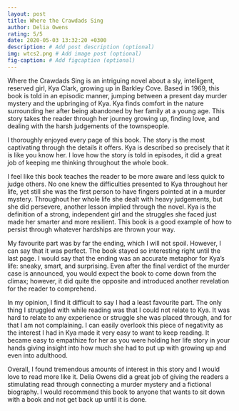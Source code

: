 ```yaml
---
layout: post
title: Where the Crawdads Sing
author: Delia Owens
rating: 5/5
date: 2020-05-03 13:32:20 +0300
description: # Add post description (optional)
img: wtcs2.png # Add image post (optional)
fig-caption: # Add figcaption (optional)
---
```

Where the Crawdads Sing is an intriguing novel about a sly, intelligent, reserved girl, Kya Clark, growing up in Barkley Cove. Based in 1969, this book is told in an episodic manner, jumping between a present day murder mystery and the upbringing of Kya. Kya finds comfort in the nature surrounding her after being abandoned by her family at a young age. This story takes the reader through her journey growing up, finding love, and dealing with the harsh judgements of the townspeople.

I thoroughly enjoyed every page of this book. The story is the most captivating through the details it offers. Kya is described so precisely that it is like you know her. I love how the story is told in episodes, it did a great job of keeping me thinking throughout the whole book. 

I feel like this book teaches the reader to be more aware and less quick to judge others. No one knew the difficulties presented to Kya throughout her life, yet still she was the first person to have fingers pointed at in a murder mystery. Throughout her whole life she dealt with heavy judgements, but she did persevere, another lesson implied through the novel. Kya is the definition of a strong, independent girl and the struggles she faced just made her smarter and more resilient. This book is a good example of how to persist through whatever hardships are thrown your way. 

My favourite part was by far the ending, which I will not spoil. However, I can say that it was perfect. The book stayed so interesting right until the last page. I would say that the ending was an accurate metaphor for Kya’s life: sneaky, smart, and surprising. Even after the final verdict of the murder case is announced, you would expect the book to come down from the climax; however, it did quite the opposite and introduced another revelation for the reader to comprehend. 

In my opinion, I find it difficult to say I had a least favourite part. The only thing I struggled with while reading was that I could not relate to Kya. It was hard to relate to any experience or struggle she was placed through, and for that I am not complaining. I can easily overlook this piece of negativity as the interest I had in Kya made it very easy to want to keep reading. It became easy to empathize for her as you were holding her life story in your hands giving insight into how much she had to put up with growing up and even into adulthood. 

Overall, I found tremendous amounts of interest in this story and I would love to read more like it. Delia Owens did a great job of giving the readers a stimulating read through connecting a murder mystery and a fictional biography. I would recommend this book to anyone that wants to sit down with a book and not get back up until it is done. 
